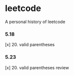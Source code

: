 # leetcode
A personal history of leetcode

### 5.18
[x] 20. valid parentheses

### 5.23
[x] 20. valid parentheses review

